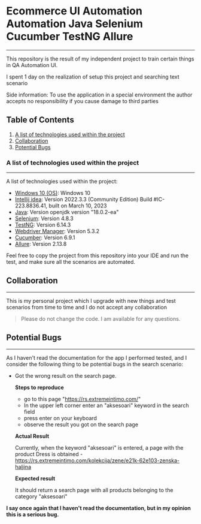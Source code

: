 # Ecommerce UI Automation Automation Java Selenium Cucumber TestNG Allure
***
This repository is the result of my independent project to train certain things in QA Automation UI.

I spent 1 day on the realization of setup this project and searching text scenario 

Side information: To use the application in a special environment the author accepts no responsibility if you cause damage to third parties

## Table of Contents
1. [A list of technologies used within the project](#a-list-of-technologies-used-within-the-project)
2. [Collaboration](#collaboration)
3. [Potential Bugs](#potential-bugs)
### A list of technologies used within the project
***
A list of technologies used within the project:
* [Windows 10 (OS)]([https://ubuntu.com/](https://www.microsoft.com/en-us/windows)): Windows 10 
* [Intellij idea](https://www.jetbrains.com/idea/): Version 2022.3.3 (Community Edition) Build #IC-223.8836.41, built on March 10, 2023
* [Java](https://www.java.com/en/): Version openjdk version "18.0.2-ea"
* [Selenium](https://www.selenium.dev/): Version 4.8.3 
* [TestNG](https://testng.org/doc/): Version 6.14.3
* [Webdriver Manager](https://bonigarcia.dev/webdrivermanager/): Version 5.3.2
* [Cucumber](https://cucumber.io/): Version 6.9.1
* [Allure](https://qameta.io/allure-report/): Version 2.13.8

Feel free to copy the project from this repository into your IDE and run the test, and make sure all the scenarios are automated.

## Collaboration
***
This is my personal project which I upgrade with new things and test scenarios from time to time and I do not accept any collaboration
> Please do not change the code. 
> I am available for any questions.

## Potential Bugs
***
As I haven't read the documentation for the app I performed tested, and I consider the following thing to be potential bugs in the search scenario:

* Got the wrong result on the search page.
   
   __Steps to reproduce__
   * go to this page "https://rs.extremeintimo.com/"
   * In the upper left corner enter an "aksesoari" keyword in the search field
   * press enter on your keyboard
   * observe the result you got on the search page
   
   __Actual Result__
  
  Currently, when the keyword "aksesoari" is entered, a page with the product Dress is obtained - https://rs.extremeintimo.com/kolekcija/zene/e21k-62e103-zenska-haljina
   
   __Expected result__
   
   It should return a search page with all products belonging to the category "aksesoari"

__I say once again that I haven't read the documentation, but in my opinion this is a serious bug.__
